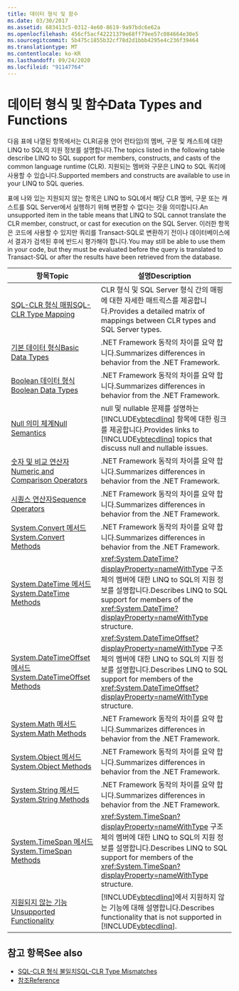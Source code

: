 ```yaml
---
title: 데이터 형식 및 함수
ms.date: 03/30/2017
ms.assetid: 683413c5-0312-4e60-8619-9a97bdc6e62a
ms.openlocfilehash: 456cf5acf42221379e68ff79ee57c084664e30e5
ms.sourcegitcommit: 5b475c1855b32cf78d2d1bbb4295e4c236f39464
ms.translationtype: MT
ms.contentlocale: ko-KR
ms.lasthandoff: 09/24/2020
ms.locfileid: "91147764"
---
```

# <a name="data-types-and-functions"></a><span data-ttu-id="0d5ff-102">데이터 형식 및 함수</span><span class="sxs-lookup"><span data-stu-id="0d5ff-102">Data Types and Functions</span></span>

<span data-ttu-id="0d5ff-103">다음 표에 나열된 항목에서는 CLR(공용 언어 런타임)의 멤버, 구문 및 캐스트에 대한 LINQ to SQL의 지원 정보를 설명합니다.</span><span class="sxs-lookup"><span data-stu-id="0d5ff-103">The topics listed in the following table describe LINQ to SQL support for members, constructs, and casts of the common language runtime (CLR).</span></span> <span data-ttu-id="0d5ff-104">지원되는 멤버와 구문은 LINQ to SQL 쿼리에 사용할 수 있습니다.</span><span class="sxs-lookup"><span data-stu-id="0d5ff-104">Supported members and constructs are available to use in your LINQ to SQL queries.</span></span>  
  
 <span data-ttu-id="0d5ff-105">표에 나와 있는 지원되지 않는 항목은 LINQ to SQL에서 해당 CLR 멤버, 구문 또는 캐스트를 SQL Server에서 실행하기 위해 변환할 수 없다는 것을 의미합니다.</span><span class="sxs-lookup"><span data-stu-id="0d5ff-105">An unsupported item in the table means that LINQ to SQL cannot translate the CLR member, construct, or cast for execution on the SQL Server.</span></span> <span data-ttu-id="0d5ff-106">이러한 항목은 코드에 사용할 수 있지만 쿼리를 Transact-SQL로 변환하기 전이나 데이터베이스에서 결과가 검색된 후에 반드시 평가해야 합니다.</span><span class="sxs-lookup"><span data-stu-id="0d5ff-106">You may still be able to use them in your code, but they must be evaluated before the query is translated to Transact-SQL or after the results have been retrieved from the database.</span></span>  
  
|<span data-ttu-id="0d5ff-107">항목</span><span class="sxs-lookup"><span data-stu-id="0d5ff-107">Topic</span></span>|<span data-ttu-id="0d5ff-108">설명</span><span class="sxs-lookup"><span data-stu-id="0d5ff-108">Description</span></span>|  
|-----------|-----------------|  
|[<span data-ttu-id="0d5ff-109">SQL-CLR 형식 매핑</span><span class="sxs-lookup"><span data-stu-id="0d5ff-109">SQL-CLR Type Mapping</span></span>](sql-clr-type-mapping.md)|<span data-ttu-id="0d5ff-110">CLR 형식 및 SQL Server 형식 간의 매핑에 대한 자세한 매트릭스를 제공합니다.</span><span class="sxs-lookup"><span data-stu-id="0d5ff-110">Provides a detailed matrix of mappings between CLR types and SQL Server types.</span></span>|  
|[<span data-ttu-id="0d5ff-111">기본 데이터 형식</span><span class="sxs-lookup"><span data-stu-id="0d5ff-111">Basic Data Types</span></span>](basic-data-types.md)|<span data-ttu-id="0d5ff-112">.NET Framework 동작의 차이를 요약 합니다.</span><span class="sxs-lookup"><span data-stu-id="0d5ff-112">Summarizes differences in behavior from the .NET Framework.</span></span>|  
|[<span data-ttu-id="0d5ff-113">Boolean 데이터 형식</span><span class="sxs-lookup"><span data-stu-id="0d5ff-113">Boolean Data Types</span></span>](boolean-data-types.md)|<span data-ttu-id="0d5ff-114">.NET Framework 동작의 차이를 요약 합니다.</span><span class="sxs-lookup"><span data-stu-id="0d5ff-114">Summarizes differences in behavior from the .NET Framework.</span></span>|  
|[<span data-ttu-id="0d5ff-115">Null 의미 체계</span><span class="sxs-lookup"><span data-stu-id="0d5ff-115">Null Semantics</span></span>](null-semantics.md)|<span data-ttu-id="0d5ff-116">null 및 nullable 문제를 설명하는 [!INCLUDE[vbtecdlinq](../../../../../../includes/vbtecdlinq-md.md)] 항목에 대한 링크를 제공합니다.</span><span class="sxs-lookup"><span data-stu-id="0d5ff-116">Provides links to [!INCLUDE[vbtecdlinq](../../../../../../includes/vbtecdlinq-md.md)] topics that discuss null and nullable issues.</span></span>|  
|[<span data-ttu-id="0d5ff-117">숫자 및 비교 연산자</span><span class="sxs-lookup"><span data-stu-id="0d5ff-117">Numeric and Comparison Operators</span></span>](numeric-and-comparison-operators.md)|<span data-ttu-id="0d5ff-118">.NET Framework 동작의 차이를 요약 합니다.</span><span class="sxs-lookup"><span data-stu-id="0d5ff-118">Summarizes differences in behavior from the .NET Framework.</span></span>|  
|[<span data-ttu-id="0d5ff-119">시퀀스 연산자</span><span class="sxs-lookup"><span data-stu-id="0d5ff-119">Sequence Operators</span></span>](sequence-operators.md)|<span data-ttu-id="0d5ff-120">.NET Framework 동작의 차이를 요약 합니다.</span><span class="sxs-lookup"><span data-stu-id="0d5ff-120">Summarizes differences in behavior from the .NET Framework.</span></span>|  
|[<span data-ttu-id="0d5ff-121">System.Convert 메서드</span><span class="sxs-lookup"><span data-stu-id="0d5ff-121">System.Convert Methods</span></span>](system-convert-methods.md)|<span data-ttu-id="0d5ff-122">.NET Framework 동작의 차이를 요약 합니다.</span><span class="sxs-lookup"><span data-stu-id="0d5ff-122">Summarizes differences in behavior from the .NET Framework.</span></span>|  
|[<span data-ttu-id="0d5ff-123">System.DateTime 메서드</span><span class="sxs-lookup"><span data-stu-id="0d5ff-123">System.DateTime Methods</span></span>](system-datetime-methods.md)|<span data-ttu-id="0d5ff-124"><xref:System.DateTime?displayProperty=nameWithType> 구조체의 멤버에 대한 LINQ to SQL의 지원 정보를 설명합니다.</span><span class="sxs-lookup"><span data-stu-id="0d5ff-124">Describes LINQ to SQL support for members of the <xref:System.DateTime?displayProperty=nameWithType> structure.</span></span>|  
|[<span data-ttu-id="0d5ff-125">System.DateTimeOffset 메서드</span><span class="sxs-lookup"><span data-stu-id="0d5ff-125">System.DateTimeOffset Methods</span></span>](system-datetimeoffset-methods.md)|<span data-ttu-id="0d5ff-126"><xref:System.DateTimeOffset?displayProperty=nameWithType> 구조체의 멤버에 대한 LINQ to SQL의 지원 정보를 설명합니다.</span><span class="sxs-lookup"><span data-stu-id="0d5ff-126">Describes LINQ to SQL support for members of the <xref:System.DateTimeOffset?displayProperty=nameWithType> structure.</span></span>|  
|[<span data-ttu-id="0d5ff-127">System.Math 메서드</span><span class="sxs-lookup"><span data-stu-id="0d5ff-127">System.Math Methods</span></span>](system-math-methods.md)|<span data-ttu-id="0d5ff-128">.NET Framework 동작의 차이를 요약 합니다.</span><span class="sxs-lookup"><span data-stu-id="0d5ff-128">Summarizes differences in behavior from the .NET Framework.</span></span>|  
|[<span data-ttu-id="0d5ff-129">System.Object 메서드</span><span class="sxs-lookup"><span data-stu-id="0d5ff-129">System.Object Methods</span></span>](system-object-methods.md)|<span data-ttu-id="0d5ff-130">.NET Framework 동작의 차이를 요약 합니다.</span><span class="sxs-lookup"><span data-stu-id="0d5ff-130">Summarizes differences in behavior from the .NET Framework.</span></span>|  
|[<span data-ttu-id="0d5ff-131">System.String 메서드</span><span class="sxs-lookup"><span data-stu-id="0d5ff-131">System.String Methods</span></span>](system-string-methods.md)|<span data-ttu-id="0d5ff-132">.NET Framework 동작의 차이를 요약 합니다.</span><span class="sxs-lookup"><span data-stu-id="0d5ff-132">Summarizes differences in behavior from the .NET Framework.</span></span>|  
|[<span data-ttu-id="0d5ff-133">System.TimeSpan 메서드</span><span class="sxs-lookup"><span data-stu-id="0d5ff-133">System.TimeSpan Methods</span></span>](system-timespan-methods.md)|<span data-ttu-id="0d5ff-134"><xref:System.TimeSpan?displayProperty=nameWithType> 구조체의 멤버에 대한 LINQ to SQL의 지원 정보를 설명합니다.</span><span class="sxs-lookup"><span data-stu-id="0d5ff-134">Describes LINQ to SQL support for members of the <xref:System.TimeSpan?displayProperty=nameWithType> structure.</span></span>|  
|[<span data-ttu-id="0d5ff-135">지원되지 않는 기능</span><span class="sxs-lookup"><span data-stu-id="0d5ff-135">Unsupported Functionality</span></span>](unsupported-functionality.md)|<span data-ttu-id="0d5ff-136">[!INCLUDE[vbtecdlinq](../../../../../../includes/vbtecdlinq-md.md)]에서 지원하지 않는 기능에 대해 설명합니다.</span><span class="sxs-lookup"><span data-stu-id="0d5ff-136">Describes functionality that is not supported in [!INCLUDE[vbtecdlinq](../../../../../../includes/vbtecdlinq-md.md)].</span></span>|  
  
## <a name="see-also"></a><span data-ttu-id="0d5ff-137">참고 항목</span><span class="sxs-lookup"><span data-stu-id="0d5ff-137">See also</span></span>

- [<span data-ttu-id="0d5ff-138">SQL-CLR 형식 불일치</span><span class="sxs-lookup"><span data-stu-id="0d5ff-138">SQL-CLR Type Mismatches</span></span>](sql-clr-type-mismatches.md)
- [<span data-ttu-id="0d5ff-139">참조</span><span class="sxs-lookup"><span data-stu-id="0d5ff-139">Reference</span></span>](reference.md)
